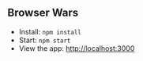 ## Browser Wars
- Install: `npm install`
- Start: `npm start`
- View the app: <http://localhost:3000>
